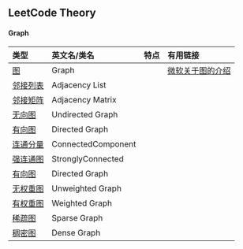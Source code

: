 ## LeetCode Theory

#### Graph

|类型|英文名/类名|特点|有用链接|
| :---|:---  |:---|:---|
|[图](Theory/Graph.md)|Graph ||[微软关于图的介绍](https://docs.microsoft.com/en-us/previous-versions/ms379574(v=vs.80)) |
|[邻接列表](Theory/Graph.md)|Adjacency List || |
|[邻接矩阵](Theory/Graph.md)|Adjacency Matrix || |
|[无向图](Theory/Graph.md)|Undirected Graph || |
|[有向图](Theory/Graph.md)|Directed Graph || |
|[连通分量](Theory/ConnectedComponent.md)|ConnectedComponent || |
|[强连通图](Theory/StronglyConnected.md)|StronglyConnected || |
|[有向图](Theory/Graph.md)|Directed Graph || |
|[无权重图](Theory/Graph.md)|Unweighted Graph || |
|[有权重图](Theory/Graph.md)|Weighted Graph || |
|[稀疏图](Theory/Graph.md)|Sparse Graph || |
|[稠密图](Theory/Graph.md)|Dense Graph || |

<!---
- #### Array

- ### String

- ### [LinkedList](LinkedList.md) 

- ### Queue

- ### Stack

- ### Heap

- ### Hash (HashSet HashMap)

- ### Tree (Binary Tree)
- ### Trie (Dictionary Tree)

- ### Graph
- ### Geometry
---
- ### Sort
---
- ### Recursion

- ### DFS
- ### BFS
- ### DP
  - Basic Theory
  - [Top 50 Dynamic Programming Practice Problems](https://medium.com/@codingfreak/top-50-dynamic-programming-practice-problems-4208fed71aa3)
  - [Top Coder DP introduction](https://www.topcoder.com/community/competitive-programming/tutorials/dynamic-programming-from-novice-to-advanced/)
- ### UnionFind
- ### Greedy
- ### Backtracking
- ### BitOperation
- ### Minimax
- ### DivideAndConquer
- ### Regex

- ### Math
- ### Shortest Path
---
- ### Cache

--->
